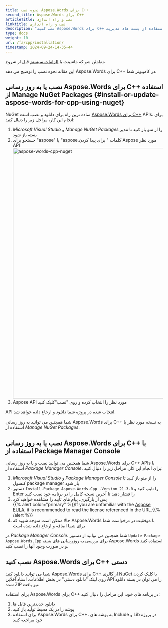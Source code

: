```yaml
---
title: نحوه نصب Aspose.Words برای C++
second_title: Aspose.Words برای C++
articleTitle: نصب و راه اندازی
linktitle: نصب و راه اندازی
description: "نصب کنید Aspose.Words برای C++ با استفاده از بسته های مدیریت NuGet یا Package Manager Console و همچنین نصب کننده دستی."
type: docs
weight: 10
url: /fa/cpp/installation/
timestamp: 2024-09-24-14-35-44
---
```


مطمئن شو که ماشينت با [الزامات سیستم](/words/cpp/system-requirements/) قبل از شروع

این مقاله نحوه نصب را توضیح می دهد Aspose.Words برای C++ در کامپیوتر شما.

## نصب یا به روز رسانی Aspose.Words برای C++ استفاده از Manage NuGet Packages {#install-or-update-aspose-words-for-cpp-using-nuget}

NuGet ساده ترین راه برای دانلود و نصب است [Aspose.Words برای C++](https://www.nuget.org/packages/Aspose.Words.Cpp) APIs. برای انجام این کار، مراحل زیر را دنبال کنید:

1. *Microsoft Visual Studio* و *Manage NuGet Packages* را از منو باز کنید تا مدیر بسته باز شود
2. جستجو برای "aspose" یا "aspose.کلمات " برای پیدا کردن Aspose مورد نظر API<br>
   <img src="aspose-words-nuget.png" alt="aspose-words-cpp-nuget" style="width:800px"/>
3. Aspose API مورد نظر را انتخاب کرده و روی "نصب"کلیک کنید

API انتخاب شده در پروژه شما دانلود و ارجاع داده خواهد شد.

شما همچنین می توانید به روز رسانی Aspose.Words برای C++ به نسخه مورد نظر با استفاده از *Manage NuGet Packages*.

## نصب یا به روز رسانی Aspose.Words برای C++ با استفاده از Package Manager Console

شما همچنین می توانید نصب و یا به روز رسانی Aspose.Words برای C++ APIs با استفاده از *Package Manager Console*. برای انجام این کار، مراحل زیر را دنبال کنید:

1. *Microsoft Visual Studio* و *Package Manager Console* را از منو باز کنید تا کنسول package manager باز شود
2. دستور `Install-Package Aspose.Words.Cpp -Version 21.3.0` را تایپ کنید و Enter را فشار دهید تا آخرین نسخه کامل را در برنامه خود نصب کنید
3. پس از بارگیری، پیام های تأیید را مشاهده خواهید کرد<br>
   {{% alert color="primary" %}}If you are unfamiliar with the [Aspose EULA](https://about.aspose.com/legal/eula/), it is recommended to read the license referenced in the URL.{{% /alert %}}
4. حالا ممکن است متوجه شوید که Aspose.Words با موفقیت در درخواست شما برای شما اضافه و ارجاع داده شده است

در *Package Manager Console*، شما همچنین می توانید از دستور `Update-Package Aspose.Words.Cpp` برای بررسی به روزرسانی های بسته Aspose.Words استفاده کنید و در صورت وجود آنها را نصب کنید.

## نصب کنید Aspose.Words برای C++ دستی

شما می توانید دانلود کنید [Aspose.Words برای C++ از گالری NuGet ](https://www.nuget.org/packages/Aspose.Words.Cpp/) با کلیک کردن روی لینک "دانلود دستی" در بخش اطلاعات. اسناد آفلاین API را می توان در بسته دانلود شده ZIP نیز یافت.

برای استفاده Aspose.Words برای C++ در برنامه های خود، این مراحل را دنبال کنید:

1. دانلود جدیدترین فایل ها
2. پوشه را در یک محیط تولید باز کنید
3. برای استفاده Aspose.Words برای C++، به پوشه های Include و Lib در پروژه خود مراجعه کنید
